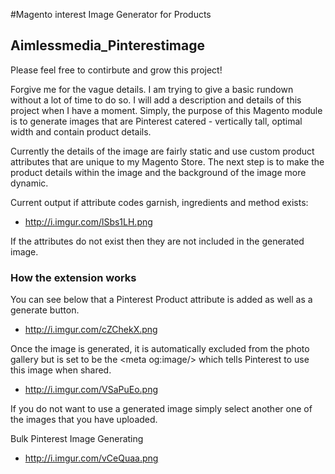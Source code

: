 #Magento  interest Image Generator for Products
## Aimlessmedia_Pinterestimage

Please feel free to contirbute and grow this project!

Forgive me for the vague details. I am trying to give a basic rundown without a lot of time to do so. I will add a description and details of this project when I have a moment. Simply, the purpose of this Magento module is to generate images that are Pinterest catered - vertically tall, optimal width and contain product details.

Currently the details of the image are fairly static and use custom product attributes that are unique to my Magento Store. The next step is to make the product details within the image and the background of the image more dynamic.

Current output if attribute codes garnish, ingredients and method exists:

 - http://i.imgur.com/lSbs1LH.png
 
If the attributes do not exist then they are not included in the generated image.

### How the extension works
You can see below that a Pinterest Product attribute is added as well as a generate button.
 - http://i.imgur.com/cZChekX.png
 
Once the image is generated, it is automatically excluded from the photo gallery but is set to be the \<meta og:image/> which tells Pinterest to use this image when shared.
 - http://i.imgur.com/VSaPuEo.png

If you do not want to use a generated image simply select another one of the images that you have uploaded.

Bulk Pinterest Image Generating
 - http://i.imgur.com/vCeQuaa.png
